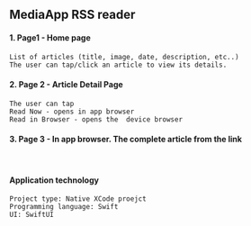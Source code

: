 ## MediaApp RSS reader

#### 1. Page1 - Home page
    List of articles (title, image, date, description, etc..)
    The user can tap/click an article to view its details.

#### 2. Page 2 - Article Detail Page
    The user can tap
    Read Now - opens in app browser
    Read in Browser - opens the  device browser

#### 3. Page 3 - In app browser. The complete article from the link

<br>

#### Application technology
	Project type: Native XCode proejct
	Programming language: Swift
	UI: SwiftUI

